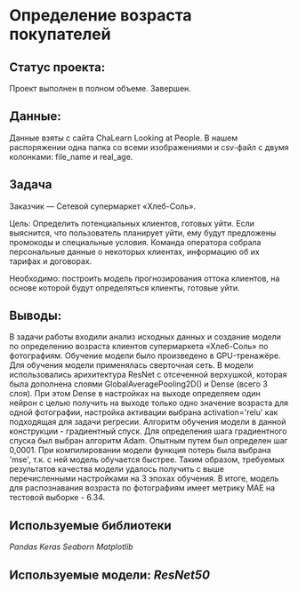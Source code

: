 # Определение возраста покупателей

## Статус проекта: 
Проект выполнен в полном объеме. Завершен.

## Данные:

Данные взяты с сайта ChaLearn Looking at People.
В нашем распоряжении одна папка со всеми изображениями и csv-файл с двумя колонками: file_name и real_age.

## Задача

Заказчик — Сетевой супермаркет «Хлеб-Соль».

Цель: Определить потенциальных клиентов, готовых уйти. Если выяснится, что пользователь планирует уйти, ему будут предложены промокоды и специальные условия. Команда оператора собрала персональные данные о некоторых клиентах, информацию об их тарифах и договорах.

Необходимо: построить модель прогнозирования оттока клиентов, на основе которой будут определяться клиенты, готовые уйти.

## Выводы: 
В задачи работы входили анализ исходных данных и создание модели по определению возраста клиентов супермаркета «Хлеб-Соль» по фотографиям.
Обучение модели было произведено в GPU-тренажёре.
Для обучения модели применялась сверточная сеть. В модели использовались арихитектура ResNet с отсеченной верхушкой, которая была дополнена слоями GlobalAveragePooling2D() и Dense (всего 3 слоя). При этом Dense в настройках на выходе определяем один нейрон с целью получить на выходе только одно значение возраста для одной фотографии, настройка активации выбрана activation='relu' как подходящая для задачи регресии. Алгоритм обучения модели в данной конструкции - градиентный спуск. Для определения шага градиентного спуска был выбран алгоритм Adam. Опытным путем был определен шаг 0,0001. При компилировании модели функция потерь была выбрана 'mse', т.к. с ней модель обучается быстрее.
Таким образом, требуемых результатов качества модели удалось получить с выше перечисленными настройками на 3 эпохах обучения. В итоге, модель для распознавания возраста по фотографиям имеет метрику MAE на тестовой выборке - 6.34.

## Используемые библиотеки

*Pandas*
*Keras*
*Seaborn*
*Matplotlib*

## Используемые модели: *ResNet50*